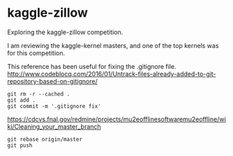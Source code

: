 # kaggle-zillow
Exploring the kaggle-zillow competition.

I am reviewing the kaggle-kernel masters, and one of the top kernels was for this competition.

This reference has been useful for fixing the .gitignore file.  <br>
http://www.codeblocq.com/2016/01/Untrack-files-already-added-to-git-repository-based-on-gitignore/
>
```shell
git rm -r --cached .
git add .
git commit -m '.gitignore fix'
```
https://cdcvs.fnal.gov/redmine/projects/mu2eofflinesoftwaremu2eoffline/wiki/Cleaning_your_master_branch
```shell
git rebase origin/master
git push
```
